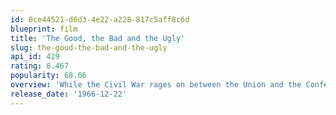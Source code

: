 ```yaml
---
id: 0ce44521-d6d3-4e22-a228-817c5aff8c6d
blueprint: film
title: 'The Good, the Bad and the Ugly'
slug: the-good-the-bad-and-the-ugly
api_id: 429
rating: 8.467
popularity: 68.66
overview: 'While the Civil War rages on between the Union and the Confederacy, three men – a quiet loner, a ruthless hitman, and a Mexican bandit – comb the American Southwest in search of a strongbox containing $200,000 in stolen gold.'
release_date: '1966-12-22'
---
```

